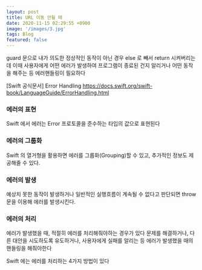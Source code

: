```yaml
---
layout: post
title: URL 이동 안될 때
date: 2020-11-15 02:29:55 +0900
image: '/images/3.jpg'
tags: Blog
featured: false
---
```


guard 문으로 내가 의도한 정상적인 동작이 아닌 경우 else 로 빼서 return 시켜버리는데
이때 사용자에게 어떤 에러가 발생하여 프로그램이 종료된 건지 알리거나 어떤 동작을 해주는 등 
에러핸들링이 필요하다

[Swift 공식문서] Error Handling
https://docs.swift.org/swift-book/LanguageGuide/ErrorHandling.html

### 에러의 표현
Swift 에서 에러는 Error 프로토콜을 준수하는 타입의 값으로 표현된다

### 에러의 그룹화
Swift 의 열거형을 활용하면 
에러를 그룹화(Grouping)할 수 있고, 추가적인 정보도 제공해줄 수 있다.

### 에러의 발생
예상치 못한 동작이 발생하거나 일반적인 실행흐름이 계속될 수 없다고 판단되면
throw 문을 이용해 에러를 발생시킨다.

### 에러의 처리
에러가 발생했을 때, 적절히 에러를 처리해줘야하는 경우가 있다
문제를 해결하거나, 다른 대안을 시도하도록 유도하거나, 사용자에게 실패를 알리는 등 에러가 발생했을 때의 핸들링을 해줘야한다

Swift 에는 에러를 처리하는 4가지 방법이 있다


